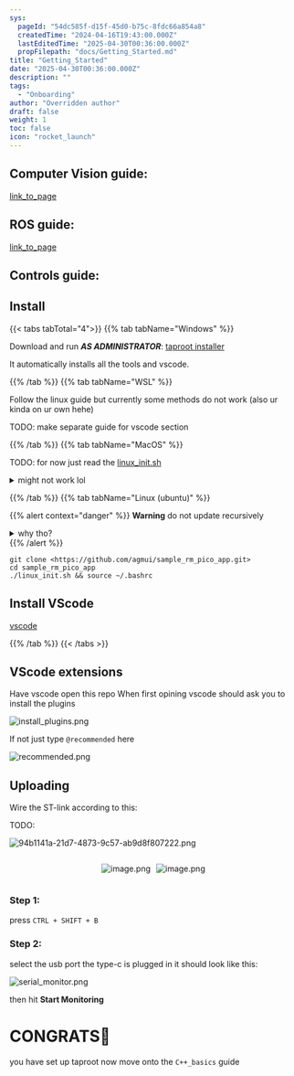 ```yaml
---
sys:
  pageId: "54dc585f-d15f-45d0-b75c-8fdc66a854a8"
  createdTime: "2024-04-16T19:43:00.000Z"
  lastEditedTime: "2025-04-30T00:36:00.000Z"
  propFilepath: "docs/Getting_Started.md"
title: "Getting_Started"
date: "2025-04-30T00:36:00.000Z"
description: ""
tags:
  - "Onboarding"
author: "Overridden author"
draft: false
weight: 1
toc: false
icon: "rocket_launch"
---
```


## Computer Vision guide:

[link_to_page](86d45bc0-388b-4d26-8848-44f255f73d0e)

## ROS guide:

[link_to_page](3c76c1de-ec8f-46d6-8b0a-294005edc2d5)

## Controls guide:

## Install

{{< tabs tabTotal="4">}}
{{% tab tabName="Windows" %}}

Download and run _**AS ADMINISTRATOR**_: [taproot installer](https://github.com/Thornbots/TeachingFreshies/releases/tag/1.0)

It automatically installs all the tools and vscode.

{{% /tab %}}
{{% tab tabName="WSL" %}}

Follow the linux guide but currently some methods do not work (also ur kinda on ur own hehe)

TODO: make separate guide for vscode section

{{% /tab %}}
{{% tab tabName="MacOS" %}}

TODO: for now just read the [linux_init.sh](https://github.com/agmui/sample_rm_pico_app/blob/main/linux_init.sh)

<details>
<summary>might not work lol</summary>

`brew install libusb pkg-config`

Next install: [vscode](https://code.visualstudio.com/Download)

</details>

{{% /tab %}}
{{% tab tabName="Linux (ubuntu)" %}}

{{% alert context="danger" %}}
**Warning** do not update recursively
<details>
<summary>why tho?</summary>
There are some submodules that may go on for a while (like tinyusb) and I highly
recommend you don't need to get them.
If you want to see what submodules I update just look in `linux_init.sh`
</details>
{{% /alert %}}

```shell
git clone <https://github.com/agmui/sample_rm_pico_app.git>
cd sample_rm_pico_app
./linux_init.sh && source ~/.bashrc
```

## Install VScode

[vscode](https://code.visualstudio.com/Download)

{{% /tab %}}
{{< /tabs >}}

## VScode extensions

Have vscode open this repo
When first opining vscode should ask you to install the plugins

![install_plugins.png](https://prod-files-secure.s3.us-west-2.amazonaws.com/d518164a-d88e-44d1-a4ee-3adb3bd8bce0/89bd30f0-1825-4e77-867b-0a41ce370880/install_plugins.png?X-Amz-Algorithm=AWS4-HMAC-SHA256&X-Amz-Content-Sha256=UNSIGNED-PAYLOAD&X-Amz-Credential=ASIAZI2LB46636FOK7UU%2F20250717%2Fus-west-2%2Fs3%2Faws4_request&X-Amz-Date=20250717T140834Z&X-Amz-Expires=3600&X-Amz-Security-Token=IQoJb3JpZ2luX2VjEF0aCXVzLXdlc3QtMiJHMEUCIQC6zG4edcdv4Ishp%2B8Kfi1RE8sf78AgJlxT7iswGpuCCAIgOb6gQ%2B4OhpSlAlt9YYdWGWAM15JaqK%2BZmxp8fNecAUcq%2FwMIdhAAGgw2Mzc0MjMxODM4MDUiDMByNVFBPJAheKPEzSrcAzdIbniXnsCSfPUiIfNrWn2IQtcdOsFFdwoMGK5OE%2Fe%2FON6h%2FnAEnDHtJ%2BRABhNfXUmxEVGF7cBJvL7CZHHOY2fKjCCJnIV%2B7WQ3mrd4zfEZOnn67mLL0aMsB0E5SeAHtrq8WZUfQKSN%2B4gRf%2BviU1gvukkKxxTI6MHJLEzqt7UkQ0dYd0crUN4wqcX2JELpRrRw5YsEmHRwOg8HFctkT2SJR9il7xpLkPZSJmQIV9WS2Yi3aWclV%2Bed20v1odsGqjB5zuB1dar6lgletX2WiAc6V7JScQeZ0imafEXkJLV0ofrhepGEdigfRtTeRb91M3VIlugsyrQIpO8A%2F5xvWNyzk%2FxT0FLy9vZOq8EJyik2saRTJKjpy9giaFbYHBqIpQQKQX0k14FHW8EB%2BTSWgNg%2Fm7O2jO6p9axkb%2BbDDnt7zz2Q8UIfnBRiDXkGreg9lp4d%2FNWgT0GWvnaWEIU4A7ZRYZEz81%2FW2WY%2F%2FYMMSt1rgrn5rEK6jBGAbmnO3091DjdZpidAtkutGTc3A8BotvkAR76idtMTej362BabBYBq4YYBhMOKXGk3TxEahBoeu%2FCMhX%2Bn8pf7%2B%2BiTqanfKk9hmtB9p6jKHtw5S2aZXO5EPDT0QLS8FhZrOWytMMHi48MGOqUB1ybAN5YYfGGcGA%2FJHSfjuPlj8WKc3%2F%2BxabMRGSsryufCwHYYVl82A12lMEucT1BZPOmK8xemUugGaU3CEM2f5DNfHDxigJQUI81BUMQLMvSRxJ0oBE1S3LIpbPlKfg7E7OTYA0EuimULU%2Fjmfa5l8JNsKVZFtSF1LJl3%2B0NCUYKmmMFw2vRz89ijkWsTH3voFY3AaCdU9d9iaSn%2B94WYqU8YwGSH&X-Amz-Signature=a700c1c3a6e827b23e3324796749d9b8be51de2c7ffcd3902b7658736fcccf63&X-Amz-SignedHeaders=host&x-amz-checksum-mode=ENABLED&x-id=GetObject)

If not just type `@recommended` here  

![recommended.png](https://prod-files-secure.s3.us-west-2.amazonaws.com/d518164a-d88e-44d1-a4ee-3adb3bd8bce0/61e661e9-5d85-4dfc-be0d-8d2097a5e793/recommended.png?X-Amz-Algorithm=AWS4-HMAC-SHA256&X-Amz-Content-Sha256=UNSIGNED-PAYLOAD&X-Amz-Credential=ASIAZI2LB46636FOK7UU%2F20250717%2Fus-west-2%2Fs3%2Faws4_request&X-Amz-Date=20250717T140834Z&X-Amz-Expires=3600&X-Amz-Security-Token=IQoJb3JpZ2luX2VjEF0aCXVzLXdlc3QtMiJHMEUCIQC6zG4edcdv4Ishp%2B8Kfi1RE8sf78AgJlxT7iswGpuCCAIgOb6gQ%2B4OhpSlAlt9YYdWGWAM15JaqK%2BZmxp8fNecAUcq%2FwMIdhAAGgw2Mzc0MjMxODM4MDUiDMByNVFBPJAheKPEzSrcAzdIbniXnsCSfPUiIfNrWn2IQtcdOsFFdwoMGK5OE%2Fe%2FON6h%2FnAEnDHtJ%2BRABhNfXUmxEVGF7cBJvL7CZHHOY2fKjCCJnIV%2B7WQ3mrd4zfEZOnn67mLL0aMsB0E5SeAHtrq8WZUfQKSN%2B4gRf%2BviU1gvukkKxxTI6MHJLEzqt7UkQ0dYd0crUN4wqcX2JELpRrRw5YsEmHRwOg8HFctkT2SJR9il7xpLkPZSJmQIV9WS2Yi3aWclV%2Bed20v1odsGqjB5zuB1dar6lgletX2WiAc6V7JScQeZ0imafEXkJLV0ofrhepGEdigfRtTeRb91M3VIlugsyrQIpO8A%2F5xvWNyzk%2FxT0FLy9vZOq8EJyik2saRTJKjpy9giaFbYHBqIpQQKQX0k14FHW8EB%2BTSWgNg%2Fm7O2jO6p9axkb%2BbDDnt7zz2Q8UIfnBRiDXkGreg9lp4d%2FNWgT0GWvnaWEIU4A7ZRYZEz81%2FW2WY%2F%2FYMMSt1rgrn5rEK6jBGAbmnO3091DjdZpidAtkutGTc3A8BotvkAR76idtMTej362BabBYBq4YYBhMOKXGk3TxEahBoeu%2FCMhX%2Bn8pf7%2B%2BiTqanfKk9hmtB9p6jKHtw5S2aZXO5EPDT0QLS8FhZrOWytMMHi48MGOqUB1ybAN5YYfGGcGA%2FJHSfjuPlj8WKc3%2F%2BxabMRGSsryufCwHYYVl82A12lMEucT1BZPOmK8xemUugGaU3CEM2f5DNfHDxigJQUI81BUMQLMvSRxJ0oBE1S3LIpbPlKfg7E7OTYA0EuimULU%2Fjmfa5l8JNsKVZFtSF1LJl3%2B0NCUYKmmMFw2vRz89ijkWsTH3voFY3AaCdU9d9iaSn%2B94WYqU8YwGSH&X-Amz-Signature=838b93757a22e45501a247f7df5408ca73f6fce63647ba1d416ee8e24b12aa16&X-Amz-SignedHeaders=host&x-amz-checksum-mode=ENABLED&x-id=GetObject)

## Uploading

Wire the ST-link according to this:

TODO:

![94b1141a-21d7-4873-9c57-ab9d8f807222.png](https://prod-files-secure.s3.us-west-2.amazonaws.com/d518164a-d88e-44d1-a4ee-3adb3bd8bce0/e5fad17d-ab82-4300-9f4c-505ab4b1202c/94b1141a-21d7-4873-9c57-ab9d8f807222.png?X-Amz-Algorithm=AWS4-HMAC-SHA256&X-Amz-Content-Sha256=UNSIGNED-PAYLOAD&X-Amz-Credential=ASIAZI2LB46636FOK7UU%2F20250717%2Fus-west-2%2Fs3%2Faws4_request&X-Amz-Date=20250717T140834Z&X-Amz-Expires=3600&X-Amz-Security-Token=IQoJb3JpZ2luX2VjEF0aCXVzLXdlc3QtMiJHMEUCIQC6zG4edcdv4Ishp%2B8Kfi1RE8sf78AgJlxT7iswGpuCCAIgOb6gQ%2B4OhpSlAlt9YYdWGWAM15JaqK%2BZmxp8fNecAUcq%2FwMIdhAAGgw2Mzc0MjMxODM4MDUiDMByNVFBPJAheKPEzSrcAzdIbniXnsCSfPUiIfNrWn2IQtcdOsFFdwoMGK5OE%2Fe%2FON6h%2FnAEnDHtJ%2BRABhNfXUmxEVGF7cBJvL7CZHHOY2fKjCCJnIV%2B7WQ3mrd4zfEZOnn67mLL0aMsB0E5SeAHtrq8WZUfQKSN%2B4gRf%2BviU1gvukkKxxTI6MHJLEzqt7UkQ0dYd0crUN4wqcX2JELpRrRw5YsEmHRwOg8HFctkT2SJR9il7xpLkPZSJmQIV9WS2Yi3aWclV%2Bed20v1odsGqjB5zuB1dar6lgletX2WiAc6V7JScQeZ0imafEXkJLV0ofrhepGEdigfRtTeRb91M3VIlugsyrQIpO8A%2F5xvWNyzk%2FxT0FLy9vZOq8EJyik2saRTJKjpy9giaFbYHBqIpQQKQX0k14FHW8EB%2BTSWgNg%2Fm7O2jO6p9axkb%2BbDDnt7zz2Q8UIfnBRiDXkGreg9lp4d%2FNWgT0GWvnaWEIU4A7ZRYZEz81%2FW2WY%2F%2FYMMSt1rgrn5rEK6jBGAbmnO3091DjdZpidAtkutGTc3A8BotvkAR76idtMTej362BabBYBq4YYBhMOKXGk3TxEahBoeu%2FCMhX%2Bn8pf7%2B%2BiTqanfKk9hmtB9p6jKHtw5S2aZXO5EPDT0QLS8FhZrOWytMMHi48MGOqUB1ybAN5YYfGGcGA%2FJHSfjuPlj8WKc3%2F%2BxabMRGSsryufCwHYYVl82A12lMEucT1BZPOmK8xemUugGaU3CEM2f5DNfHDxigJQUI81BUMQLMvSRxJ0oBE1S3LIpbPlKfg7E7OTYA0EuimULU%2Fjmfa5l8JNsKVZFtSF1LJl3%2B0NCUYKmmMFw2vRz89ijkWsTH3voFY3AaCdU9d9iaSn%2B94WYqU8YwGSH&X-Amz-Signature=87835957ed2ffbc53c34f7ae56763aa8d846ad02f1e00acabfbfed76d009869a&X-Amz-SignedHeaders=host&x-amz-checksum-mode=ENABLED&x-id=GetObject)

<div style="display: flex;flex-direction: row; column-gap:10px; max-width: 630px;justify-content: center;">
<div>

![image.png](https://prod-files-secure.s3.us-west-2.amazonaws.com/d518164a-d88e-44d1-a4ee-3adb3bd8bce0/210ecb78-1116-4d7b-b9b7-2292f66fa2c2/image.png?X-Amz-Algorithm=AWS4-HMAC-SHA256&X-Amz-Content-Sha256=UNSIGNED-PAYLOAD&X-Amz-Credential=ASIAZI2LB4665JX323FR%2F20250717%2Fus-west-2%2Fs3%2Faws4_request&X-Amz-Date=20250717T140836Z&X-Amz-Expires=3600&X-Amz-Security-Token=IQoJb3JpZ2luX2VjEF0aCXVzLXdlc3QtMiJGMEQCIDR0zIga2C88osEcEoBSb0Ed8hAsIsccnabkhADuO5SgAiAcbftSLsFiI2RIycbMkcy4KT3jG6P2y4QLSB98VNcMdyr%2FAwh2EAAaDDYzNzQyMzE4MzgwNSIM3xutVfhi0ePOcJFMKtwDxdp%2BmJGT1DRy1dPzXPYg4B8VEgdp6dN6bvblnJoEzOr6fCknYedMTM%2B6BKBE7oCOUeQMAE5AYjBVFzNoFb5GtxD5eTWyl4sx9%2BDtbiCkhXGjupbSeW68kteg4KULIemnf9eB7yVl7w9h3VYIruZTAAtIrl1ouyPzDHPOJyJioHD2Tpja%2FmloGUzL1Vl7Ni9DkOIcLqMa8vQ8Ino21ceXA7Yo%2BRXXqxVvoph%2FB1nZ%2Bdso1n29MdS7ocAZOFXz50ujscmcQdkMI6rG%2FzCCvzDwbIM2P8S%2B0lRrcTaFfsMMY1M2eYoHECAMkGgYCalEs7%2BRuQrEg%2BkpGlxeNWEfLXFgUulJ4B9zqoYwfbd3NfqGTuAvdTp78hGWZMT6Hj%2BZTrF9JyWCTcrM2IUEIdHs0d5y1j7%2BG4Bm96OVjZvFfcD3y1x2iwuZ4RemsExWdg4Xthp656KH6jEVPuJGuZIaY3j1ArczI5I%2BqgF8LJXtSx6tnPrhDSV1Ybn9I377HD%2B%2BpijH80B3X9UTPr84yZYzz1iONc8R7Bn%2B4VXbbtD7luNbPy%2BMh33vIMivSDrjYHkwlYnCc0Mv3CeBDnhpRcllq%2B7rnLwhEBlNwgWW1jpFiDPkX4CyXdyc1YC6yEGmJ0ww7OHjwwY6pgH4n0anq3v3ev81PEcnhfvVpZTYglN3YAEwc5g2aT28R58Jakxzn2eVZK3dIrVCFdF8afqy%2BgTXWAMmZmtztz3dm92Ro86a%2BzqujFXMql7QOOJg7RwyCemIPKNkg6h%2FYm8KEOSb05%2Bi8AD1TAImh7JgVNVwItzSSK4HMLcJUjZHPVgPd1srgdiomNY8D5I8Ws%2B5TaqYiSNHCEFRO%2Fej5kP7hzvewzST&X-Amz-Signature=055d9009698952871c162a2a8c55714ec0c330e1feddc4e0e879e5a30f475f27&X-Amz-SignedHeaders=host&x-amz-checksum-mode=ENABLED&x-id=GetObject)

</div>
<div>

![image.png](https://prod-files-secure.s3.us-west-2.amazonaws.com/d518164a-d88e-44d1-a4ee-3adb3bd8bce0/33a0fd0f-8ca6-4a86-8e09-26e95ded1fff/image.png?X-Amz-Algorithm=AWS4-HMAC-SHA256&X-Amz-Content-Sha256=UNSIGNED-PAYLOAD&X-Amz-Credential=ASIAZI2LB466QDK2PZIF%2F20250717%2Fus-west-2%2Fs3%2Faws4_request&X-Amz-Date=20250717T140836Z&X-Amz-Expires=3600&X-Amz-Security-Token=IQoJb3JpZ2luX2VjEF0aCXVzLXdlc3QtMiJGMEQCIEgV81VkT%2BDTCgr7Hod6nfGZ86NIRSp1lKsw9JgnvnrgAiAoDDQBCbgBw5scAeS1zHKBvpi1K2wzjT2APNKoMLSWsCr%2FAwh2EAAaDDYzNzQyMzE4MzgwNSIMSW8L%2FBYLL7uXxzNhKtwD2N9riv%2FgNsrGq6CV4K0jtPK1EspTPTQOW1J%2FRqNV2EsG%2BAvE3X8TQjLwZI%2BxSgT8buc6PRcGhAM%2FBHU4jSVhUX2d5VhOyet1bvLQIVEHscAs5E%2FW0r4ndcagmsZATx194RCoQTswTeUR4%2B2VljFUeOkIrDBZ9y57ZGV24uNKk1KTryymaYIp7t6%2BM3OUriESMt4Uql3tNbCT%2Bkd%2BIaaMtHzO89ibhCmKXmJAaz21Tsr%2FhZc7b6meXUOKrJPSEOta8jNN9KxDkKP%2BkCEBwp%2B42mTmETnsvuGB58mXZjIYllBXnkxOXRSIUB8jIMgoVunrP4wJ1uGnfuQunipxVDgu3Ji%2FpsGI%2BtJ1uaSqjXZqzO%2Fi6p7d%2Blqjpbo56Zf7vpCQGoHk7pufQ4BjiuwrO7liSXaZP7q5G50lXuAmkN3BkhwEqw9fTX1AUOMFV0dEl%2FHgcYQ3jQLUy6LPb2Y3pvEd%2FCZmxpTApfC5CAcYHY0u0SLVdq1%2BJXQqf48VJDfrjC1AXJY4WU2Wj%2FVW0BwgoU5sPc9bCno8cdMk%2Fz%2FAUKW1Ko1wHyceN9llM8nLAlgC%2FyX4LKllCLt%2BVloXMcz%2FzK%2FRA8elJBNVyZgpVsZ8xjTEnn%2BArDuV5TBLXSP9z%2BgwxeLjwwY6pgH%2B0R5XYnQfYq3DK1RCOJMDcK8xPeNH79ZKUrJ6UvX2DzBDeWmoAusoLn7GdJcPziH3F%2Bi064Yitm0AbN63vUXj0rgVyyzfctvQnwl2ia3pshhVrmdCP3tkDKTycljxi1WDys7wIMucETvHUHrm1Xr%2F6NUgJVJ%2Fv%2BWkvLFqZMXhtmb1yZJXz3o%2Fpkg9tfOMtnH4jEdVagX4eOhDfgELOfUt46DYiFD6&X-Amz-Signature=bc541bc8a35ac0a1f3dbdfaa9fe36d2c1344ee90b96a278d3a52f5a4b530fccc&X-Amz-SignedHeaders=host&x-amz-checksum-mode=ENABLED&x-id=GetObject)

</div>
</div>

### Step 1:

press `CTRL + SHIFT + B`

### Step 2:

select the usb port the type-c is plugged in it should look like this:

![serial_monitor.png](https://prod-files-secure.s3.us-west-2.amazonaws.com/d518164a-d88e-44d1-a4ee-3adb3bd8bce0/f03f4774-05d4-4393-b6a0-d5efb6d315ab/serial_monitor.png?X-Amz-Algorithm=AWS4-HMAC-SHA256&X-Amz-Content-Sha256=UNSIGNED-PAYLOAD&X-Amz-Credential=ASIAZI2LB46636FOK7UU%2F20250717%2Fus-west-2%2Fs3%2Faws4_request&X-Amz-Date=20250717T140834Z&X-Amz-Expires=3600&X-Amz-Security-Token=IQoJb3JpZ2luX2VjEF0aCXVzLXdlc3QtMiJHMEUCIQC6zG4edcdv4Ishp%2B8Kfi1RE8sf78AgJlxT7iswGpuCCAIgOb6gQ%2B4OhpSlAlt9YYdWGWAM15JaqK%2BZmxp8fNecAUcq%2FwMIdhAAGgw2Mzc0MjMxODM4MDUiDMByNVFBPJAheKPEzSrcAzdIbniXnsCSfPUiIfNrWn2IQtcdOsFFdwoMGK5OE%2Fe%2FON6h%2FnAEnDHtJ%2BRABhNfXUmxEVGF7cBJvL7CZHHOY2fKjCCJnIV%2B7WQ3mrd4zfEZOnn67mLL0aMsB0E5SeAHtrq8WZUfQKSN%2B4gRf%2BviU1gvukkKxxTI6MHJLEzqt7UkQ0dYd0crUN4wqcX2JELpRrRw5YsEmHRwOg8HFctkT2SJR9il7xpLkPZSJmQIV9WS2Yi3aWclV%2Bed20v1odsGqjB5zuB1dar6lgletX2WiAc6V7JScQeZ0imafEXkJLV0ofrhepGEdigfRtTeRb91M3VIlugsyrQIpO8A%2F5xvWNyzk%2FxT0FLy9vZOq8EJyik2saRTJKjpy9giaFbYHBqIpQQKQX0k14FHW8EB%2BTSWgNg%2Fm7O2jO6p9axkb%2BbDDnt7zz2Q8UIfnBRiDXkGreg9lp4d%2FNWgT0GWvnaWEIU4A7ZRYZEz81%2FW2WY%2F%2FYMMSt1rgrn5rEK6jBGAbmnO3091DjdZpidAtkutGTc3A8BotvkAR76idtMTej362BabBYBq4YYBhMOKXGk3TxEahBoeu%2FCMhX%2Bn8pf7%2B%2BiTqanfKk9hmtB9p6jKHtw5S2aZXO5EPDT0QLS8FhZrOWytMMHi48MGOqUB1ybAN5YYfGGcGA%2FJHSfjuPlj8WKc3%2F%2BxabMRGSsryufCwHYYVl82A12lMEucT1BZPOmK8xemUugGaU3CEM2f5DNfHDxigJQUI81BUMQLMvSRxJ0oBE1S3LIpbPlKfg7E7OTYA0EuimULU%2Fjmfa5l8JNsKVZFtSF1LJl3%2B0NCUYKmmMFw2vRz89ijkWsTH3voFY3AaCdU9d9iaSn%2B94WYqU8YwGSH&X-Amz-Signature=506594969dc76797514fbcedc32f7b033a755c0aba9515723297519f6cb93129&X-Amz-SignedHeaders=host&x-amz-checksum-mode=ENABLED&x-id=GetObject)

then hit **Start Monitoring**

# CONGRATS🎉

you have set up taproot now move onto the `C++_basics` guide
